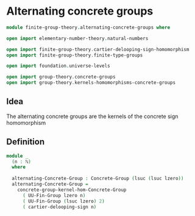 #  Alternating concrete groups

```agda
module finite-group-theory.alternating-concrete-groups where

open import elementary-number-theory.natural-numbers

open import finite-group-theory.cartier-delooping-sign-homomorphism
open import finite-group-theory.finite-type-groups

open import foundation.universe-levels

open import group-theory.concrete-groups
open import group-theory.kernels-homomorphisms-concrete-groups
```

## Idea

The alternating concrete groups are the kernels of the concrete sign homomorphism

## Definition

```agda
module _
  (n : ℕ)
  where
  
  alternating-Concrete-Group : Concrete-Group (lsuc (lsuc lzero))
  alternating-Concrete-Group =
    concrete-group-kernel-hom-Concrete-Group
      ( UU-Fin-Group lzero n)
      ( UU-Fin-Group (lsuc lzero) 2)
      ( cartier-delooping-sign n)
```
